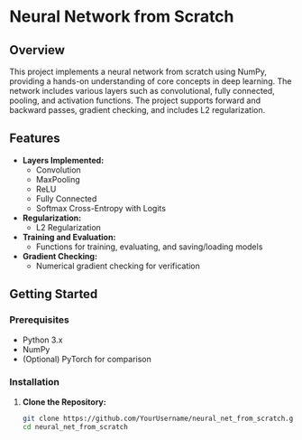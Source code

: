 # Neural Network from Scratch

## Overview

This project implements a neural network from scratch using NumPy, providing a hands-on understanding of core concepts in deep learning. The network includes various layers such as convolutional, fully connected, pooling, and activation functions. The project supports forward and backward passes, gradient checking, and includes L2 regularization.

## Features

- **Layers Implemented:**
  - Convolution
  - MaxPooling
  - ReLU
  - Fully Connected
  - Softmax Cross-Entropy with Logits
- **Regularization:**
  - L2 Regularization
- **Training and Evaluation:**
  - Functions for training, evaluating, and saving/loading models
- **Gradient Checking:**
  - Numerical gradient checking for verification

## Getting Started

### Prerequisites

- Python 3.x
- NumPy
- (Optional) PyTorch for comparison

### Installation

1. **Clone the Repository:**
   ```bash
   git clone https://github.com/YourUsername/neural_net_from_scratch.git
   cd neural_net_from_scratch
